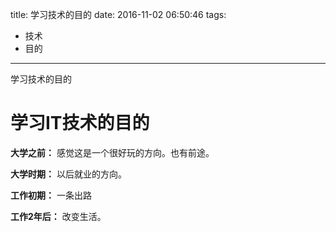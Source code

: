 title: 学习技术的目的
date: 2016-11-02 06:50:46
tags: 
- 技术
- 目的
---

学习技术的目的
<!--more-->

# 学习IT技术的目的

**大学之前：**
感觉这是一个很好玩的方向。也有前途。

**大学时期：**
以后就业的方向。

**工作初期：**
一条出路

**工作2年后：**
改变生活。
